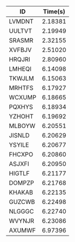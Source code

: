 |ID|Time(s)|
|-|-|
|LVMDNT|2.18381|
|UULTVT|2.19949|
|SRASMR|2.32155|
|XVFBJV|2.51020|
|HRQJRI|2.80960|
|LMHEQI|6.14098|
|TKWJLM|6.15063|
|MRHTFS|6.17927|
|WCXUMP|6.18665|
|PQXHYS|6.18934|
|YZHOHT|6.19692|
|MLBOYW|6.20551|
|JISNLD|6.20629|
|YSYILE|6.20677|
|FHCXPO|6.20860|
|ASJXFI|6.20950|
|HIGTLF|6.21177|
|DOMPZP|6.21768|
|KHAKAB|6.22135|
|GUZCWB|6.22498|
|NLGGGC|6.22740|
|WVYNJR|6.23086|
|AXUMWF|6.97396|
